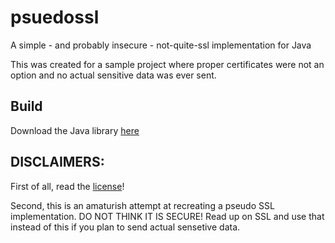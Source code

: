 # psuedossl
A simple - and probably insecure - not-quite-ssl implementation for Java

This was created for a sample project where proper certificates were not an option and no actual sensitive data was ever sent.

## Build
Download the Java library [here](https://github.com/frohno/psuedossl/releases)

## DISCLAIMERS:
First of all, read the [license](https://github.com/frohno/psuedossl/blob/master/LICENSE)!

Second, this is an amaturish attempt at recreating a pseudo SSL implementation. DO NOT THINK IT IS SECURE! Read up on SSL and use that instead of this if you plan to send actual sensetive data.

